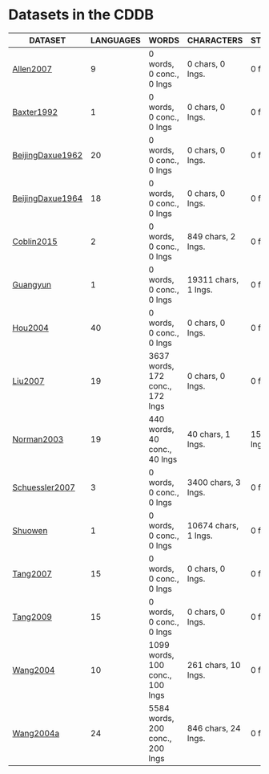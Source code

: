 # Datasets in the CDDB
DATASET | LANGUAGES | WORDS | CHARACTERS | STRUCTURES | TREES | INVENTORIES
--- | --- | --- | --- | --- | --- | ---
[Allen2007](http://bibliography.lingpy.org?key=Allen2007) | 9 | 0 words, 0 conc., 0 lngs | 0 chars, 0 lngs. | 0 feat., 0 lngs. |  | 
[Baxter1992](http://bibliography.lingpy.org?key=Baxter1992) | 1 | 0 words, 0 conc., 0 lngs | 0 chars, 0 lngs. | 0 feat., 0 lngs. |  | 
[BeijingDaxue1962](http://bibliography.lingpy.org?key=BeijingDaxue1962) | 20 | 0 words, 0 conc., 0 lngs | 0 chars, 0 lngs. | 0 feat., 0 lngs. |  | 
[BeijingDaxue1964](http://bibliography.lingpy.org?key=BeijingDaxue1964) | 18 | 0 words, 0 conc., 0 lngs | 0 chars, 0 lngs. | 0 feat., 0 lngs. |  | 
[Coblin2015](http://bibliography.lingpy.org?key=Coblin2015) | 2 | 0 words, 0 conc., 0 lngs | 849 chars, 2 lngs. | 0 feat., 0 lngs. |  | 
[Guangyun](http://bibliography.lingpy.org?key=Guangyun) | 1 | 0 words, 0 conc., 0 lngs | 19311 chars, 1 lngs. | 0 feat., 0 lngs. |  | 
[Hou2004](http://bibliography.lingpy.org?key=Hou2004) | 40 | 0 words, 0 conc., 0 lngs | 0 chars, 0 lngs. | 0 feat., 0 lngs. |  | 
[Liu2007](http://bibliography.lingpy.org?key=Liu2007) | 19 | 3637 words, 172 conc., 172 lngs | 0 chars, 0 lngs. | 0 feat., 0 lngs. |  | 
[Norman2003](http://bibliography.lingpy.org?key=Norman2003) | 19 | 440 words, 40 conc., 40 lngs | 40 chars, 1 lngs. | 15 feat., 15 lngs. |  | 
[Schuessler2007](http://bibliography.lingpy.org?key=Schuessler2007) | 3 | 0 words, 0 conc., 0 lngs | 3400 chars, 3 lngs. | 0 feat., 0 lngs. |  | 
[Shuowen](http://bibliography.lingpy.org?key=Shuowen) | 1 | 0 words, 0 conc., 0 lngs | 10674 chars, 1 lngs. | 0 feat., 0 lngs. |  | 
[Tang2007](http://bibliography.lingpy.org?key=Tang2007) | 15 | 0 words, 0 conc., 0 lngs | 0 chars, 0 lngs. | 0 feat., 0 lngs. |  | 
[Tang2009](http://bibliography.lingpy.org?key=Tang2009) | 15 | 0 words, 0 conc., 0 lngs | 0 chars, 0 lngs. | 0 feat., 0 lngs. |  | 
[Wang2004](http://bibliography.lingpy.org?key=Wang2004) | 10 | 1099 words, 100 conc., 100 lngs | 261 chars, 10 lngs. | 0 feat., 0 lngs. |  | 
[Wang2004a](http://bibliography.lingpy.org?key=Wang2004a) | 24 | 5584 words, 200 conc., 200 lngs | 846 chars, 24 lngs. | 0 feat., 0 lngs. |  | 


